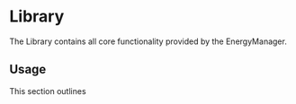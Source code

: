 # Library

The Library contains all core functionality provided by the EnergyManager.

## Usage

This section outlines

###             